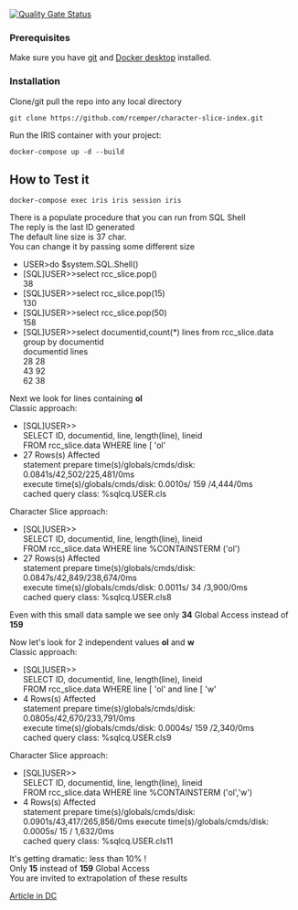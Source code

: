 [![Quality Gate Status](https://community.objectscriptquality.com/api/project_badges/measure?project=intersystems_iris_community%2FOEX-mapping&metric=alert_status)](https://community.objectscriptquality.com/dashboard?id=intersystems_iris_community%2FOEX-mapping)   
### Prerequisites
Make sure you have [git](https://git-scm.com/book/en/v2/Getting-Started-Installing-Git) and [Docker desktop](https://www.docker.com/products/docker-desktop) installed.

### Installation 
Clone/git pull the repo into any local directory
```
git clone https://github.com/rcemper/character-slice-index.git
```
Run the IRIS container with your project: 
```
docker-compose up -d --build
```
## How to Test it
```
docker-compose exec iris iris session iris  
```

There is a populate procedure that you can run from SQL Shell   
The reply is the last ID generated    
The default line size is 37 char.   
You can change it by passing some different size  


-  USER>do $system.SQL.Shell()   
-  [SQL]USER>>select rcc_slice.pop()     
   38  
-  [SQL]USER>>select rcc_slice.pop(15)     
   130  
-  [SQL]USER>>select rcc_slice.pop(50)    
   158  
-  [SQL]USER>>select documentid,count(*) lines from rcc_slice.data group by documentid      
   documentid      lines  
   28      28  
   43      92   
   62      38

Next we look for lines containing **ol**  
Classic approach:    

- [SQL]USER>>     
  SELECT ID, documentid, line, length(line), lineid    
  FROM rcc_slice.data WHERE line [ 'ol'  
- 27 Rows(s) Affected    
   statement prepare time(s)/globals/cmds/disk: 0.0841s/42,502/225,481/0ms  
   execute time(s)/globals/cmds/disk: 0.0010s/ 159 /4,444/0ms   
   cached query class: %sqlcq.USER.cls   

Character Slice approach:   

- [SQL]USER>>    
  SELECT ID, documentid, line, length(line), lineid   
  FROM rcc_slice.data WHERE line %CONTAINSTERM ('ol')   
- 27 Rows(s) Affected   
  statement prepare time(s)/globals/cmds/disk: 0.0847s/42,849/238,674/0ms   
  execute time(s)/globals/cmds/disk: 0.0011s/ 34 /3,900/0ms     
  cached query class: %sqlcq.USER.cls8   
 
Even with this small data sample we see only **34** Global Access instead of **159**   

Now let's look for 2 independent values **ol** and **w**    
Classic approach:

- [SQL]USER>>   
  SELECT ID, documentid, line, length(line), lineid   
  FROM rcc_slice.data WHERE line [ 'ol' and line [ 'w'  
- 4 Rows(s) Affected   
  statement prepare time(s)/globals/cmds/disk: 0.0805s/42,670/233,791/0ms  
  execute time(s)/globals/cmds/disk: 0.0004s/ 159 /2,340/0ms    
  cached query class: %sqlcq.USER.cls9

Character Slice approach:    

- [SQL]USER>>   
  SELECT ID, documentid, line, length(line), lineid   
  FROM rcc_slice.data WHERE line %CONTAINSTERM ('ol','w')     
- 4 Rows(s) Affected   
  statement prepare time(s)/globals/cmds/disk: 0.0901s/43,417/265,856/0ms
  execute time(s)/globals/cmds/disk: 0.0005s/ 15 / 1,632/0ms  
  cached query class: %sqlcq.USER.cls11

It's getting dramatic: less than 10% !    
Only **15** instead of **159** Global Access    
You are invited to extrapolation of these results    

[Article in DC](https://community.intersystems.com/post/character-slice-index)  
